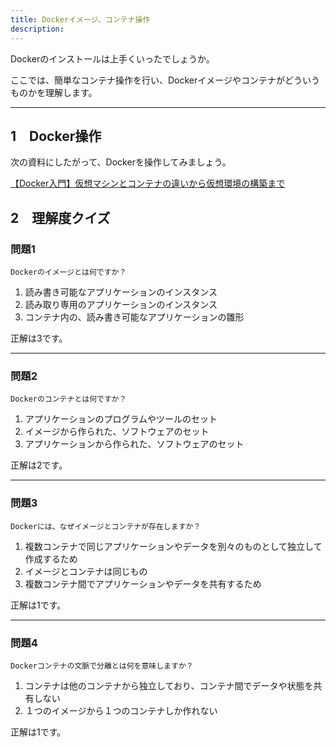```yaml
---
title: Dockerイメージ、コンテナ操作
description:  
---
```


Dockerのインストールは上手くいったでしょうか。

ここでは、簡単なコンテナ操作を行い、Dockerイメージやコンテナがどういうものかを理解します。

---
## 1　Docker操作

次の資料にしたがって、Dockerを操作してみましょう。

[【Docker入門】仮想マシンとコンテナの違いから仮想環境の構築まで](https://original-game.com/introduction-to-docker-virtual-machine-container-virtual-environment/ "オリジナルゲーム.com")


## 2　理解度クイズ

### 問題1
`
Dockerのイメージとは何ですか？
`
1. 読み書き可能なアプリケーションのインスタンス
2. 読み取り専用のアプリケーションのインスタンス
3. コンテナ内の、読み書き可能なアプリケーションの雛形

正解は3です。

---

### 問題2

`
Dockerのコンテナとは何ですか？
`

1. アプリケーションのプログラムやツールのセット
2. イメージから作られた、ソフトウェアのセット
3. アプリケーションから作られた、ソフトウェアのセット

正解は2です。

---

### 問題3
`
Dockerには、なぜイメージとコンテナが存在しますか？
`

1. 複数コンテナで同じアプリケーションやデータを別々のものとして独立して作成するため
2. イメージとコンテナは同じもの
3. 複数コンテナ間でアプリケーションやデータを共有するため

正解は1です。


---

### 問題4

`
Dockerコンテナの文脈で分離とは何を意味しますか？
`

1. コンテナは他のコンテナから独立しており、コンテナ間でデータや状態を共有しない
2. １つのイメージから１つのコンテナしか作れない

正解は1です。
